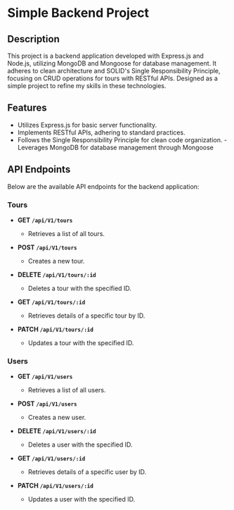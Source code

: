 # Simple Backend Project

## Description

This project is a backend application developed with Express.js and Node.js, utilizing MongoDB and Mongoose for database management. It adheres to clean architecture and SOLID's Single Responsibility Principle, focusing on CRUD operations for tours with RESTful APIs. Designed as a simple project to refine my skills in these technologies.
## Features
- Utilizes Express.js for basic server functionality.
- Implements RESTful APIs, adhering to standard practices.
- Follows the Single Responsibility Principle for clean code organization.
-Leverages MongoDB for database management through Mongoose

## API Endpoints

Below are the available API endpoints for the backend application:

### Tours

- **GET `/api/V1/tours`**
  - Retrieves a list of all tours.

- **POST `/api/V1/tours`**
  - Creates a new tour.

- **DELETE `/api/V1/tours/:id`**
  - Deletes a tour with the specified ID.

- **GET `/api/V1/tours/:id`**
  - Retrieves details of a specific tour by ID.

- **PATCH `/api/V1/tours/:id`**
  - Updates a tour with the specified ID.

### Users

- **GET `/api/V1/users`**
  - Retrieves a list of all users.

- **POST `/api/V1/users`**
  - Creates a new user.

- **DELETE `/api/V1/users/:id`**
  - Deletes a user with the specified ID.

- **GET `/api/V1/users/:id`**
  - Retrieves details of a specific user by ID.

- **PATCH `/api/V1/users/:id`**
  - Updates a user with the specified ID.
